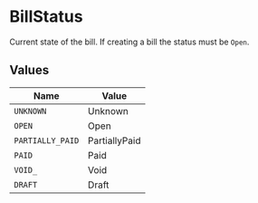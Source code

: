 # BillStatus

Current state of the bill. If creating a bill the status must be `Open`.


## Values

| Name             | Value            |
| ---------------- | ---------------- |
| `UNKNOWN`        | Unknown          |
| `OPEN`           | Open             |
| `PARTIALLY_PAID` | PartiallyPaid    |
| `PAID`           | Paid             |
| `VOID_`          | Void             |
| `DRAFT`          | Draft            |